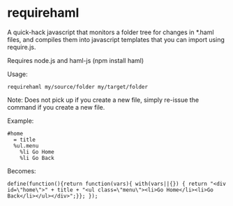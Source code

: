 # requirehaml

A quick-hack javascript that monitors a folder tree for changes in *.haml files, and
compiles them into javascript templates that you can import using require.js.

Requires node.js and haml-js (npm install haml)

Usage:

    requirehaml my/source/folder my/target/folder

Note: Does not pick up if you create a new file, simply re-issue the command if you create a new file.


Example:

    #home
      = title
      %ul.menu
        %li Go Home
        %li Go Back

Becomes:
    
    define(function(){return function(vars){ with(vars||{}) { return "<div id=\"home\">" + title + "<ul class=\"menu\"><li>Go Home</li><li>Go Back</li></ul></div>";}}; });

